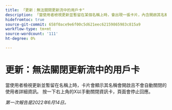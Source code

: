 ```yaml
---
title: 「更新：無法關閉更新流中的用戶卡"
description: 「當使用者檢視更新並暫留在某個名稱上時，會出現一張卡片，內含開啟其名稱的使用者詳細資訊，且不會自動關閉。 按一下右上角的X以手動關閉資訊卡，頁面會停止回應。」
hidefromtoc: true
source-git-commit: 658f0ace9e6f00c5d621eec62159865983c815a9
workflow-type: tm+mt
source-wordcount: '111'
ht-degree: 0%

---
```



# 更新：無法關閉更新流中的用戶卡

當使用者檢視更新並暫留在名稱上時，卡片會顯示其名稱會開啟且不會自動關閉的使用者詳細資訊。 按一下右上角的X以手動關閉資訊卡，頁面會停止回應。

_第一次報告是2022年6月14日。_
